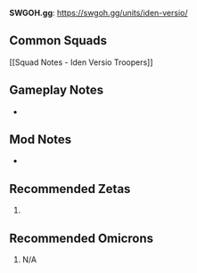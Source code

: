 **SWGOH.gg**: https://swgoh.gg/units/iden-versio/

## Common Squads

[[Squad Notes - Iden Versio Troopers]]

## Gameplay Notes

 -  

## Mod Notes

 - 

## Recommended Zetas

1. 

## Recommended Omicrons

1. N/A